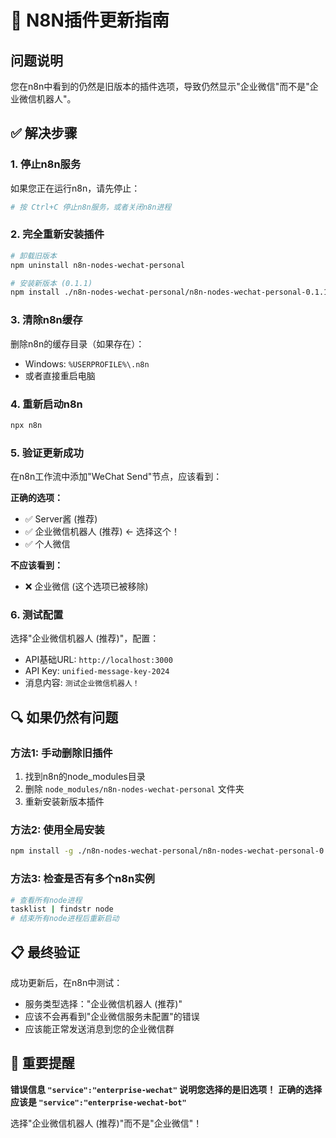 # 🔄 N8N插件更新指南

## 问题说明
您在n8n中看到的仍然是旧版本的插件选项，导致仍然显示"企业微信"而不是"企业微信机器人"。

## ✅ 解决步骤

### 1. 停止n8n服务
如果您正在运行n8n，请先停止：
```bash
# 按 Ctrl+C 停止n8n服务，或者关闭n8n进程
```

### 2. 完全重新安装插件
```bash
# 卸载旧版本
npm uninstall n8n-nodes-wechat-personal

# 安装新版本 (0.1.1)
npm install ./n8n-nodes-wechat-personal/n8n-nodes-wechat-personal-0.1.1.tgz
```

### 3. 清除n8n缓存
删除n8n的缓存目录（如果存在）：
- Windows: `%USERPROFILE%\.n8n`
- 或者直接重启电脑

### 4. 重新启动n8n
```bash
npx n8n
```

### 5. 验证更新成功
在n8n工作流中添加"WeChat Send"节点，应该看到：

**正确的选项：**
- ✅ Server酱 (推荐)
- ✅ 企业微信机器人 (推荐)  ← 选择这个！
- ✅ 个人微信

**不应该看到：**
- ❌ 企业微信 (这个选项已被移除)

### 6. 测试配置
选择"企业微信机器人 (推荐)"，配置：
- API基础URL: `http://localhost:3000`
- API Key: `unified-message-key-2024`
- 消息内容: `测试企业微信机器人！`

## 🔍 如果仍然有问题

### 方法1: 手动删除旧插件
1. 找到n8n的node_modules目录
2. 删除 `node_modules/n8n-nodes-wechat-personal` 文件夹
3. 重新安装新版本插件

### 方法2: 使用全局安装
```bash
npm install -g ./n8n-nodes-wechat-personal/n8n-nodes-wechat-personal-0.1.1.tgz
```

### 方法3: 检查是否有多个n8n实例
```bash
# 查看所有node进程
tasklist | findstr node
# 结束所有node进程后重新启动
```

## 📋 最终验证
成功更新后，在n8n中测试：
- 服务类型选择："企业微信机器人 (推荐)"
- 应该不会再看到"企业微信服务未配置"的错误
- 应该能正常发送消息到您的企业微信群

## 🎯 重要提醒
**错误信息 `"service":"enterprise-wechat"` 说明您选择的是旧选项！**
**正确的选择应该是 `"service":"enterprise-wechat-bot"`**

选择"企业微信机器人 (推荐)"而不是"企业微信"！